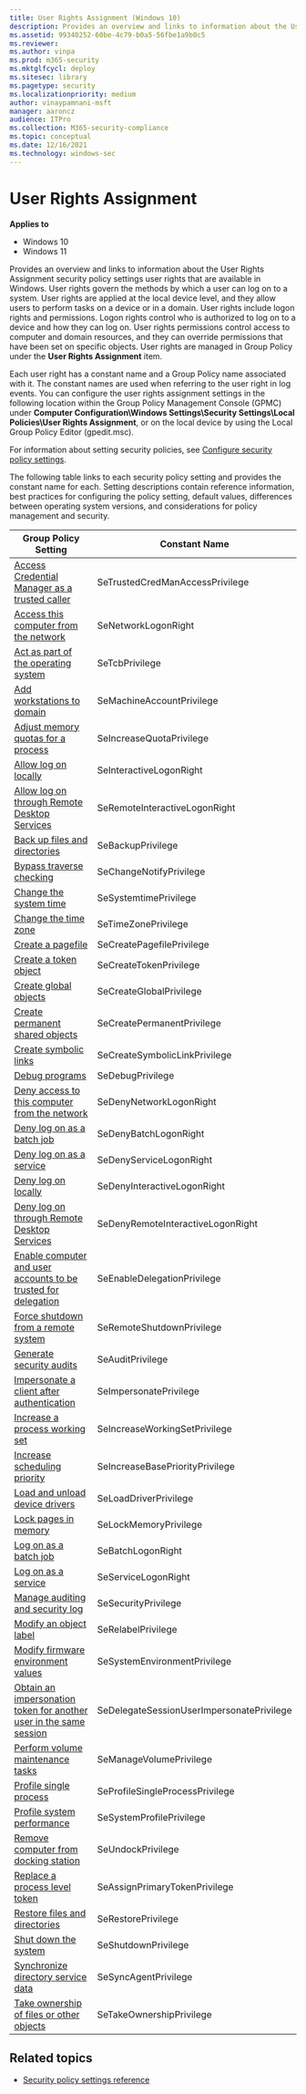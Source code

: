 ```yaml
---
title: User Rights Assignment (Windows 10)
description: Provides an overview and links to information about the User Rights Assignment security policy settings user rights that are available in Windows.
ms.assetid: 99340252-60be-4c79-b0a5-56fbe1a9b0c5
ms.reviewer: 
ms.author: vinpa
ms.prod: m365-security
ms.mktglfcycl: deploy
ms.sitesec: library
ms.pagetype: security
ms.localizationpriority: medium
author: vinaypamnani-msft
manager: aaroncz
audience: ITPro
ms.collection: M365-security-compliance
ms.topic: conceptual
ms.date: 12/16/2021
ms.technology: windows-sec
---
```


# User Rights Assignment

**Applies to**
-   Windows 10
-   Windows 11

Provides an overview and links to information about the User Rights Assignment security policy settings user rights that are available in Windows.
User rights govern the methods by which a user can log on to a system. User rights are applied at the local device level, and they allow users to perform tasks on a device or in a domain. User rights include logon rights and permissions. Logon rights control who is authorized to log on to a device and how they can log on. User rights permissions control access to computer and domain resources, and they can override permissions that have been set on specific objects. User rights are managed in Group Policy under the **User Rights Assignment** item.

Each user right has a constant name and a Group Policy name associated with it. The constant names are used when referring to the user right in log events. You can configure the user rights assignment settings in the following location within the Group Policy Management Console (GPMC) under 
**Computer Configuration\\Windows Settings\\Security Settings\\Local Policies\\User Rights Assignment**, or on the local device by using the Local Group Policy Editor (gpedit.msc).

For information about setting security policies, see [Configure security policy settings](how-to-configure-security-policy-settings.md).

The following table links to each security policy setting and provides the constant name for each. Setting descriptions contain reference information, best practices for configuring the policy setting, default values, differences between operating system versions, and considerations for policy management and security.

| Group Policy Setting | Constant Name |
| - | - |
| [Access Credential Manager as a trusted caller](access-credential-manager-as-a-trusted-caller.md) | SeTrustedCredManAccessPrivilege| 
| [Access this computer from the network](access-this-computer-from-the-network.md) | SeNetworkLogonRight| 
| [Act as part of the operating system](act-as-part-of-the-operating-system.md) | SeTcbPrivilege| 
| [Add workstations to domain](add-workstations-to-domain.md) | SeMachineAccountPrivilege| 
| [Adjust memory quotas for a process](adjust-memory-quotas-for-a-process.md) | SeIncreaseQuotaPrivilege| 
| [Allow log on locally](allow-log-on-locally.md) | SeInteractiveLogonRight| 
| [Allow log on through Remote Desktop Services](allow-log-on-through-remote-desktop-services.md)| SeRemoteInteractiveLogonRight|
| [Back up files and directories](back-up-files-and-directories.md) | SeBackupPrivilege| 
| [Bypass traverse checking](bypass-traverse-checking.md) | SeChangeNotifyPrivilege| 
| [Change the system time](change-the-system-time.md) | SeSystemtimePrivilege| 
| [Change the time zone](change-the-time-zone.md) | SeTimeZonePrivilege| 
| [Create a pagefile](create-a-pagefile.md) | SeCreatePagefilePrivilege| 
| [Create a token object](create-a-token-object.md) | SeCreateTokenPrivilege| 
| [Create global objects](create-global-objects.md) | SeCreateGlobalPrivilege| 
| [Create permanent shared objects](create-permanent-shared-objects.md) | SeCreatePermanentPrivilege| 
| [Create symbolic links](create-symbolic-links.md) | SeCreateSymbolicLinkPrivilege| 
| [Debug programs](debug-programs.md) | SeDebugPrivilege| 
| [Deny access to this computer from the network](deny-access-to-this-computer-from-the-network.md)| SeDenyNetworkLogonRight |
| [Deny log on as a batch job](deny-log-on-as-a-batch-job.md) | SeDenyBatchLogonRight| 
| [Deny log on as a service](deny-log-on-as-a-service.md) | SeDenyServiceLogonRight |
| [Deny log on locally](deny-log-on-locally.md) | SeDenyInteractiveLogonRight| 
| [Deny log on through Remote Desktop Services](deny-log-on-through-remote-desktop-services.md)| SeDenyRemoteInteractiveLogonRight| 
| [Enable computer and user accounts to be trusted for delegation](enable-computer-and-user-accounts-to-be-trusted-for-delegation.md)| SeEnableDelegationPrivilege| 
| [Force shutdown from a remote system](force-shutdown-from-a-remote-system.md) | SeRemoteShutdownPrivilege| 
| [Generate security audits](generate-security-audits.md) | SeAuditPrivilege| 
| [Impersonate a client after authentication](impersonate-a-client-after-authentication.md)| SeImpersonatePrivilege| 
| [Increase a process working set](increase-a-process-working-set.md) | SeIncreaseWorkingSetPrivilege| 
| [Increase scheduling priority](increase-scheduling-priority.md) | SeIncreaseBasePriorityPrivilege| 
| [Load and unload device drivers](load-and-unload-device-drivers.md) | SeLoadDriverPrivilege| 
| [Lock pages in memory](lock-pages-in-memory.md) | SeLockMemoryPrivilege| 
| [Log on as a batch job](log-on-as-a-batch-job.md) | SeBatchLogonRight| 
| [Log on as a service](log-on-as-a-service.md) | SeServiceLogonRight| 
| [Manage auditing and security log](manage-auditing-and-security-log.md)| SeSecurityPrivilege| 
| [Modify an object label](modify-an-object-label.md) | SeRelabelPrivilege| 
| [Modify firmware environment values](modify-firmware-environment-values.md)| SeSystemEnvironmentPrivilege| 
| [Obtain an impersonation token for another user in the same session](impersonate-a-client-after-authentication.md) | SeDelegateSessionUserImpersonatePrivilege|
| [Perform volume maintenance tasks](perform-volume-maintenance-tasks.md) | SeManageVolumePrivilege| 
| [Profile single process](profile-single-process.md) | SeProfileSingleProcessPrivilege| 
| [Profile system performance](profile-system-performance.md) | SeSystemProfilePrivilege| 
| [Remove computer from docking station](remove-computer-from-docking-station.md) | SeUndockPrivilege| 
| [Replace a process level token](replace-a-process-level-token.md) | SeAssignPrimaryTokenPrivilege| 
| [Restore files and directories](restore-files-and-directories.md) | SeRestorePrivilege |
| [Shut down the system](shut-down-the-system.md) | SeShutdownPrivilege| 
| [Synchronize directory service data](synchronize-directory-service-data.md)| SeSyncAgentPrivilege| 
| [Take ownership of files or other objects](take-ownership-of-files-or-other-objects.md) | SeTakeOwnershipPrivilege| 

 
## Related topics

- [Security policy settings reference](security-policy-settings-reference.md)
